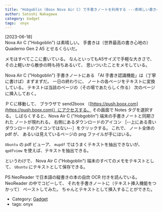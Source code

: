```yaml
---
title: "Hobgoblin (Boox Nova Air C) で手書きノートを利用する ---素晴しい書き心地だ"
author: Satoshi Nakagawa
category: Gadget
tags:  onyx
---
```


[2023-06-18]  
 Nova Air C ("Hobgoblin") は素晴しい。
手書きは（世界最高の書き心地の）Quaderno Gen 2 A5 とせるくらいだ。

 メモはすべてここに書いている。
なんといってもA5サイズで手軽な大きさで、
その上軽いから散歩の時も持ちあるいて、
思いついたことをメモしている。

 Nova Air C ("Hobgoblin") 手書きノートにある
「AI 手書き認識機能」は（丁寧に書けば）まずまずだ。
一日の終わりに、
ノートの各ページをテキストに変換している。
テキストは当該のページの（その場であたらしく作る）
次のページに挿入しておく。

 ＰＣに移動して、
ブラウザで
send2boox （[https://push.boox.com](https://push.boox.com)）にアクセスする。
その画面で Notes タグを選択する。
しばらくすると、Nova Air C ("Hobgoblin") 端末の手書きノートと同期された
ノートが現れれる。
右側にあるダウンロードのアイコン
［--上にある青いダウンロードのアイコンではない--］をクリックする。
これで、
ノート全体の pdf が、
あるいは見えているページの png ファイルが手にはいる。

 `Ubuntu` の pdf ビューア、
`mupdf` ではうまくテキストを抽出できないが、
`qpdfview` を使えば、テキストを抽出できる。

 というわけで、
Nova Air C ("Hobgoblin") 端末のすべてのメモをテキストとして、
`Ubuntu` にテキストとして保存できる。

 PS NeoReader で日本語の縦書きの本の自炊 OCR 付きを読んでいる。
NeoReader の中でコピーして、
それを手書きノートに（テキスト挿入機能をつかって）
ペーストしてみた。
ちゃんとテキストとして挿入することができた。

- Category: [Gadget](categories.html#Gadget)
- tags:  onyx
